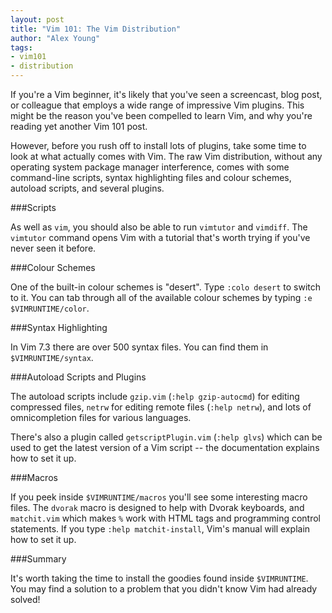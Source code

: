 ```yaml
---
layout: post
title: "Vim 101: The Vim Distribution"
author: "Alex Young"
tags: 
- vim101
- distribution
---
```


If you're a Vim beginner, it's likely that you've seen a screencast, blog post, or colleague that employs a wide range of impressive Vim plugins.  This might be the reason you've been compelled to learn Vim, and why you're reading yet another Vim 101 post.

However, before you rush off to install lots of plugins, take some time to look at what actually comes with Vim.  The raw Vim distribution, without any operating system package manager interference, comes with some command-line scripts, syntax highlighting files and colour schemes, autoload scripts, and several plugins.

###Scripts

As well as `vim`, you should also be able to run `vimtutor` and `vimdiff`.  The `vimtutor` command opens Vim with a tutorial that's worth trying if you've never seen it before.

###Colour Schemes

One of the built-in colour schemes is "desert".  Type `:colo desert` to switch to it.  You can tab through all of the available colour schemes by typing `:e $VIMRUNTIME/color`.

###Syntax Highlighting

In Vim 7.3 there are over 500 syntax files.  You can find them in `$VIMRUNTIME/syntax`.

###Autoload Scripts and Plugins

The autoload scripts include `gzip.vim` (`:help gzip-autocmd`) for editing compressed files, `netrw` for editing remote files (`:help netrw`), and lots of omnicompletion files for various languages.

There's also a plugin called `getscriptPlugin.vim` (`:help glvs`) which can be used to get the latest version of a Vim script -- the documentation explains how to set it up.

###Macros

If you peek inside `$VIMRUNTIME/macros` you'll see some interesting macro files.  The `dvorak` macro is designed to help with Dvorak keyboards, and `matchit.vim` which makes `%` work with HTML tags and programming control statements.  If you type `:help matchit-install`, Vim's manual will explain how to set it up.

###Summary

It's worth taking the time to install the goodies found inside `$VIMRUNTIME`.  You may find a solution to a problem that you didn't know Vim had already solved!
